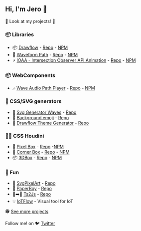 ## Hi, I'm Jero 👋

👀 Look at my projects! 👀

### 📦 Libraries
-  📦 [Drawflow](https://jerosoler.github.io/Drawflow/) - [Repo](https://github.com/jerosoler/Drawflow) - [NPM](https://www.npmjs.com/package/drawflow)
- 🌊 [Waveform Path](https://jerosoler.github.io/waveform-path/) - [Repo](https://github.com/jerosoler/waveform-path) - [NPM](https://www.npmjs.com/package/waveform-path)
- ⚡ [IOAA - Intersection Observer API Animation](https://jerosoler.github.io/ioaa/) - [Repo](https://github.com/jerosoler/ioaa) - [NPM](https://www.npmjs.com/package/ioaa)

### 📦 WebComponents
- 🎶 [Wave Audio Path Player](https://jerosoler.github.io/wave-audio-path-player/) - [Repo](https://github.com/jerosoler/wave-audio-path-player) - [NPM](https://www.npmjs.com/package/wave-audio-path-player)

### 🎨 CSS/SVG generators
- 🌊 [Svg Generator Waves](https://jerosoler.github.io/css-svg-generator-waves/) - [Repo](https://github.com/jerosoler/css-svg-generator-waves)
- 🐼 [Background emoji](https://jerosoler.github.io/background-emoji/) - [Repo](https://github.com/jerosoler/background-emoji)
- 🎨 [Drawflow Theme Generator](https://jerosoler.github.io/drawflow-theme-generator/) - [Repo](https://github.com/jerosoler/drawflow-theme-generator) 


### 🧙‍♂️ CSS Houdini
- 👾 [Pixel Box](https://jerosoler.github.io/css-houdini-pixel-box/) - [Repo](https://github.com/jerosoler/css-houdini-pixel-box) -[NPM](https://www.npmjs.com/package/css-houdini-pixel-box)
- 🔳 [Corner Box](https://jerosoler.github.io/cornerbox/) - [Repo](https://github.com/jerosoler/cornerbox) - [NPM](https://www.npmjs.com/package/cornerbox)
- 📦 [3DBox](https://jerosoler.github.io/3dbox/) - [Repo](https://github.com/jerosoler/3dbox) - [NPM](https://www.npmjs.com/package/threedbox)

### 🎉 Fun
- 👾 [SvgPixelArt](https://jerosoler.github.io/SvgPixelArt/) - [Repo](https://github.com/jerosoler/SvgPixelArt)
- 👨 [PaperBoy](https://jerosoler.github.io/PaperBoy/) - [Repo](https://github.com/jerosoler/PaperBoy)
- 💙➡️💛 [Ts2Js](https://jerosoler.github.io/ts2js/) - [Repo](https://github.com/jerosoler/ts2js)
- 💡 [IoTFlow](https://github.com/jerosoler/IoTFlow) - Visual tool for IoT

🕵️ [See more projects](https://github.com/jerosoler?tab=repositories)

Follow me! on 🐦 [Twitter](https://twitter.com/jerosoler) 